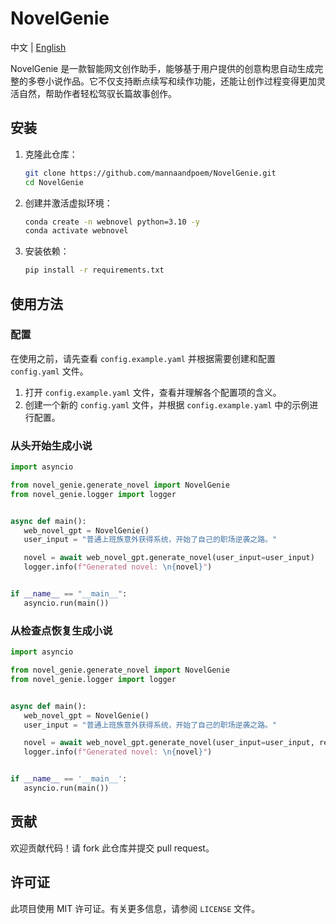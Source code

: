 # NovelGenie

中文 | [English](README_EN.md)

NovelGenie 是一款智能网文创作助手，能够基于用户提供的创意构思自动生成完整的多卷小说作品。它不仅支持断点续写和续作功能，还能让创作过程变得更加灵活自然，帮助作者轻松驾驭长篇故事创作。

## 安装

1. 克隆此仓库：
    ```sh
    git clone https://github.com/mannaandpoem/NovelGenie.git
    cd NovelGenie
    ```

2. 创建并激活虚拟环境：
    ```sh
    conda create -n webnovel python=3.10 -y
    conda activate webnovel
    ```

3. 安装依赖：
    ```sh
    pip install -r requirements.txt
    ```

## 使用方法

### 配置

在使用之前，请先查看 `config.example.yaml` 并根据需要创建和配置 `config.yaml` 文件。

1. 打开 `config.example.yaml` 文件，查看并理解各个配置项的含义。
2. 创建一个新的 `config.yaml` 文件，并根据 `config.example.yaml` 中的示例进行配置。

### 从头开始生成小说

```python
import asyncio

from novel_genie.generate_novel import NovelGenie
from novel_genie.logger import logger


async def main():
   web_novel_gpt = NovelGenie()
   user_input = "普通上班族意外获得系统，开始了自己的职场逆袭之路。"

   novel = await web_novel_gpt.generate_novel(user_input=user_input)
   logger.info(f"Generated novel: \n{novel}")


if __name__ == "__main__":
   asyncio.run(main())
```

### 从检查点恢复生成小说

```python
import asyncio

from novel_genie.generate_novel import NovelGenie
from novel_genie.logger import logger


async def main():
   web_novel_gpt = NovelGenie()
   user_input = "普通上班族意外获得系统，开始了自己的职场逆袭之路。"

   novel = await web_novel_gpt.generate_novel(user_input=user_input, resume_novel_id="your_novel_id")
   logger.info(f"Generated novel: \n{novel}")


if __name__ == '__main__':
   asyncio.run(main())
```

## 贡献

欢迎贡献代码！请 fork 此仓库并提交 pull request。

## 许可证

此项目使用 MIT 许可证。有关更多信息，请参阅 `LICENSE` 文件。
